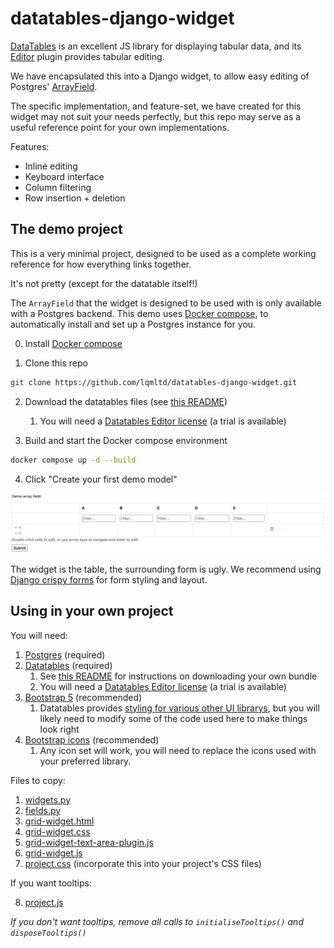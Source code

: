 # datatables-django-widget

[DataTables](https://datatables.net/) is an excellent JS library for displaying tabular data, and its [Editor](https://editor.datatables.net/) plugin provides tabular editing.

We have encapsulated this into a Django widget, to allow easy editing of Postgres' [ArrayField](https://docs.djangoproject.com/en/5.1/ref/contrib/postgres/fields/#arrayfield).

The specific implementation, and feature-set, we have created for this widget may not suit your needs perfectly, but this repo may serve as a useful reference point for your own implementations.

Features:

- Inline editing
- Keyboard interface
- Column filtering
- Row insertion + deletion

## The demo project

This is a very minimal project, designed to be used as a complete working reference for how everything links together.

It's not pretty (except for the datatable itself!)

The `ArrayField` that the widget is designed to be used with is only available with a Postgres backend. This demo uses [Docker compose](https://docs.docker.com/compose/), to automatically install and set up a Postgres instance for you.

0. Install [Docker compose](https://docs.docker.com/compose/install/)

1. Clone this repo
```bash
git clone https://github.com/lqmltd/datatables-django-widget.git
```

2. Download the datatables files (see [this README](./app/static/grid-widget/datatables/README.md))
   1. You will need a [Datatables Editor license](https://editor.datatables.net/purchase/index) (a trial is available)

3. Build and start the Docker compose environment
```bash
docker compose up -d --build
```

4. Click "Create your first demo model"

![./readme_images/demo_screenshot.png](./readme_images/demo_screenshot.png)

The widget is the table, the surrounding form is ugly. We recommend using [Django crispy forms](https://django-crispy-forms.readthedocs.io/en/latest/) for form styling and layout.

## Using in your own project

You will need:

1. [Postgres](https://docs.djangoproject.com/en/5.2/ref/databases/#postgresql-notes) (required)
2. [Datatables](https://datatables.net/download/index) (required)
   1. See [this README](./app/static/grid-widget/datatables/README.md) for instructions on downloading your own bundle
   2. You will need a [Datatables Editor license](https://editor.datatables.net/purchase/index) (a trial is available)
3. [Bootstrap 5](https://getbootstrap.com/) (recommended)
   1. Datatables provides [styling for various other UI librarys](https://datatables.net/examples/styling/), but you will likely need to modify some of the code used here to make things look right
4. [Bootstrap icons](https://icons.getbootstrap.com/) (recommended)
   1. Any icon set will work, you will need to replace the icons used with your preferred library.

Files to copy:

1. [widgets.py](./app/utils/widgets.py)
2. [fields.py](./app/utils/fields.py)
3. [grid-widget.html](./app/templates/utils/widgets/grid-widget.html)
4. [grid-widget.css](./app/static/grid-widget/grid-widget.css)
5. [grid-widget-text-area-plugin.js](./app/static/grid-widget/grid-widget-textarea-plugin.js)
6. [grid-widget.js](./app/static/grid-widget/grid-widget.js)
7. [project.css](./app/static/project.css) (incorporate this into your project's CSS files)

If you want tooltips:

8. [project.js](./app/static/project.js)

_If you don't want tooltips, remove all calls to `initialiseTooltips()` and `disposeTooltips()`_
